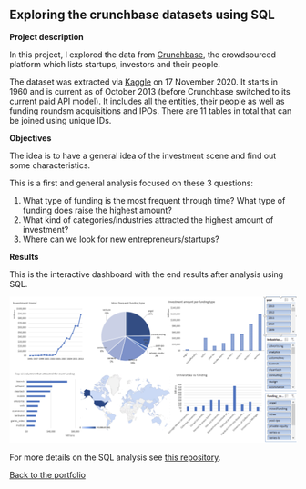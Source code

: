 ## Exploring the crunchbase datasets using SQL


**Project description**

In this project, I explored the data from [Crunchbase](https://www.crunchbase.com/), the crowdsourced platform which lists startups, investors and their people. 

The dataset was extracted via [Kaggle](https://www.kaggle.com/arindam235/startup-investments-crunchbase) on 17 November 2020.
It starts in 1960 and is current as of October 2013 (before Crunchbase switched to its current paid API model). It includes all the entities, their people as well as funding roundsm acquisitions and IPOs. There are 11 tables in total that can be joined using unique IDs.

 

**Objectives** 

The idea is to have a general idea of the investment scene and find out some characteristics.

This is a first and general analysis focused on these 3 questions:

1. What type of funding is the most frequent through time? What type of funding does raise the highest amount?
2. What kind of categories/industries attracted the highest amount of investment?
3. Where can we look for new entrepreneurs/startups? 


**Results**

This is the interactive dashboard with the end results after analysis using SQL. 

![Dashboard](/images/Dashboard2.png)



For more details on the SQL analysis see [this repository](https://github.com/tuyenshares/exploring-crunchbase-sql).



[Back to the portfolio](https://tuyenshares.github.io/)
